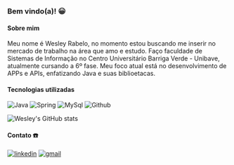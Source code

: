 
### Bem vindo(a)! 😀

#### Sobre mim
Meu nome é Wesley Rabelo, no momento estou buscando me inserir no mercado de trabalho na área que amo e estudo. Faço faculdade de Sistemas de Informação no Centro Universitário Barriga Verde - Unibave, atualmente cursando a 6º fase.
Meu foco atual está no desenvolvimento de APPs e APIs, enfatizando Java e suas biblioetacas. 

#### Tecnologias utilizadas

![Java](https://img.shields.io/badge/Java-ED8B00?style=for-the-badge&logo=openjdk&logoColor=whit)
![Spring](https://img.shields.io/badge/Spring-6DB33F?style=for-the-badge&logo=spring&logoColor=white)
![MySql](https://img.shields.io/badge/MySQL-00000F?style=for-the-badge&logo=mysql&logoColor=white)
![Github](https://img.shields.io/badge/GitHub-100000?style=for-the-badge&logo=github&logoColor=white)

![Wesley's GitHub stats](https://github-readme-stats.vercel.app/api?username=wesleyrabelo&show_icons=true&theme=radical)

#### Contato ☎️
[![linkedin](https://img.shields.io/badge/LinkedIn-0077B5?style=for-the-badge&logo=linkedin&logoColor=white)](https://www.linkedin.com/in/wesley-rabelo-8179b62b4/)
[![gmail](https://img.shields.io/badge/Gmail-D14836?style=for-the-badge&logo=gmail&logoColor=white)](https://mail.google.com/mail/?view=cm&to=wesleyrab2024@gmail.com)


